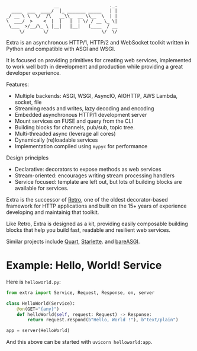                       __                   ._.
      ____  ___  ____/  |_ _______ _____   | |
    _/ __ \ \  \/  /\   __\\_  __ \\__  \  | |
    \  ___/  >    <  |  |   |  | \/ / __ \_ \|
     \___  >/__/\_ \ |__|   |__|   (____  / __
         \/       \/                    \/  \/

Extra is an asynchronous HTTP/1, HTTP/2 and WebSocket toolkit written in
Python and compatible with ASGI and WSGI.

It is focused on providing primitives for creating web services,
implemented to work well both in development and production while
providing a great developer experience.

Features:

-   Multiple backends: ASGI, WSGI, AsyncIO, AIOHTTP, AWS Lambda, socket, file
-   Streaming reads and writes, lazy decoding and encoding
-   Embedded asynchronous HTTP/1 development server
-   Mount services on FUSE and query from the CLI
-   Building blocks for channels, pub/sub, topic tree.
-   Multi-threaded async (leverage all cores)
-   Dynamically (re)loadable services
-   Implementation compiled using `mypyc` for performance

Design principles

-   Declarative: decorators to expose methods as web services
-   Stream-oriented: encourages writing stream processing handlers
-   Service focused: template are left out, but lots of building blocks
    are available for services.

Extra is the successor of [Retro](https://github.com/sebastien/retro),
one of the oldest decorator-based framework for HTTP applications and
built on the 15+ years of experience developing and maintainig that
toolkit.

Like Retro, Extra is designed as a kit, providing easily composable building blocks
that help you build fast, readable and resilient web services.

Similar projects include [Quart](https://github.com/pgjones/quart),
[Starlette](https://github.com/encode/starlette). and
[bareASGI](https://github.com/rob-blackbourn/bareASGI).

# Example: Hello, World! Service

Here is `helloworld.py`:

``` python
from extra import Service, Request, Response, on, server

class HelloWorld(Service):
    @on(GET="{any}")
    def helloWorld(self, request: Request) -> Response:
        return request.respond(b"Hello, World !"), b"text/plain")

app = server(HelloWorld)
```

And this above can be started with `uvicorn helloworld:app`.
